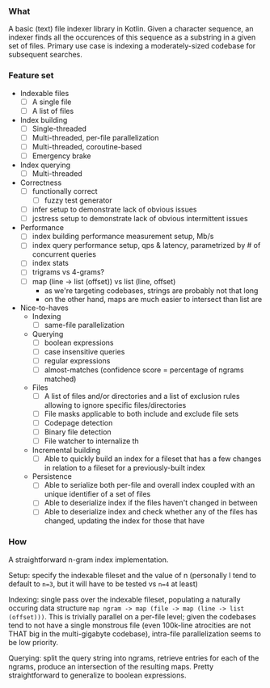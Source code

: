 ### What
A basic (text) file indexer library in Kotlin. Given a character sequence, an indexer finds all the occurences of this sequence as a substring in a given set of files. Primary use case is indexing a moderately-sized codebase for subsequent searches.

### Feature set

 - Indexable files
    - [ ] A single file
    - [ ] A list of files     
 - Index building
    - [ ] Single-threaded
    - [ ] Multi-threaded, per-file parallelization
    - [ ] Multi-threaded, coroutine-based         
    - [ ] Emergency brake    
 - Index querying
    - [ ] Multi-threaded     
 - Correctness
    - [ ] functionally correct            
        - [ ] fuzzy test generator
    - [ ] infer setup to demonstrate lack of obvious issues
    - [ ] jcstress setup to demonstrate lack of obvious intermittent issues    
 - Performance
    - [ ] index building performance measurement setup, Mb/s
    - [ ] index query performance setup, qps & latency, parametrized by # of concurrent queries
    - [ ] index stats
    - [ ] trigrams vs 4-grams?     
    - [ ] map (line -> list (offset)) vs list (line, offset) 
        - as we're targeting codebases, strings are probably not that long
        - on the other hand, maps are much easier to intersect than list are
 - Nice-to-haves
    - Indexing
        - [ ] same-file parallelization
    - Querying
        - [ ] boolean expressions
        - [ ] case insensitive queries        
        - [ ] regular expressions
        - [ ] almost-matches (confidence score = percentage of ngrams matched)        
    - Files 
        - [ ] A list of files and/or directories and a list of exclusion rules allowing to ignore specific files/directories
        - [ ] File masks applicable to both include and exclude file sets
        - [ ] Codepage detection
        - [ ] Binary file detection    
        - [ ] File watcher to internalize th 
    - Incremental building
        - [ ] Able to quickly build an index for a fileset that has a few changes in relation to a fileset for a previously-built index 
    - Persistence
        - [ ] Able to serialize both per-file and overall index coupled with an unique identifier of a set of files
        - [ ] Able to deserialize index if the files haven't changed in between
        - [ ] Able to deserialize index and check whether any of the files has changed, updating the index for those that have                        
   
### How

A straightforward n-gram index implementation. 

Setup: specify the indexable fileset and the value of n (personally I tend to default to `n=3`, but it will have to be tested vs `n=4` at least)

Indexing: single pass over the indexable fileset, populating a naturally occuring data structure `map ngram -> map (file -> map (line -> list (offset)))`. This is trivially parallel on a per-file level; given the codebases tend to not have a single monstrous file (even 100k-line atrocities are not THAT big in the multi-gigabyte codebase), intra-file parallelization seems to be low priority. 

Querying: split the query string into ngrams, retrieve entries for each of the ngrams, produce an intersection of the resulting maps. Pretty straightforward to generalize to boolean expressions.